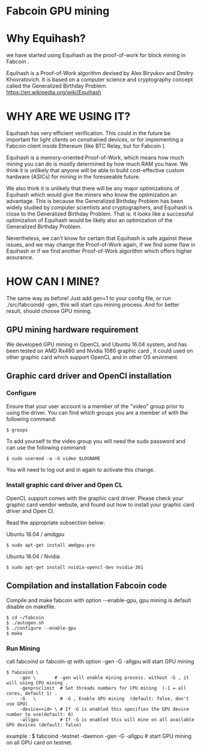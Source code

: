 # Fabcoin GPU mining 

# Why Equihash?


we have started using Equihash as the proof-of-work for block mining in Fabcoin .

Equihash is a Proof-of-Work algorithm devised by Alex Biryukov and Dmitry Khovratovich. It is based on a computer science and cryptography concept called the Generalized Birthday Problem.  https://en.wikipedia.org/wiki/Equihash

# WHY ARE WE USING IT?
Equihash has very efficient verification. This could in the future be important for light clients on constrained devices, or for implementing a Fabcoin client inside Ethereum (like BTC Relay, but for Fabcoin ).

Equihash is a memory-oriented Proof-of-Work, which means how much mining you can do is mostly determined by how much RAM you have. We think it is unlikely that anyone will be able to build cost-effective custom hardware (ASICs) for mining in the foreseeable future.

We also think it is unlikely that there will be any major optimizations of Equihash which would give the miners who know the optimization an advantage. This is because the Generalized Birthday Problem has been widely studied by computer scientists and cryptographers, and Equihash is close to the Generalized Birthday Problem. That is: it looks like a successful optimization of Equihash would be likely also an optimization of the Generalized Birthday Problem.

Nevertheless, we can’t know for certain that Equihash is safe against these issues, and we may change the Proof-of-Work again, if we find some flaw in Equihash or if we find another Proof-of-Work algorithm which offers higher assurance.

# HOW CAN I MINE?
The same way as before! Just add gen=1 to your config file, or run ./src/fabcoindd -gen, this will start cpu mining process. And for better result, should choose GPU mining. 

   
## GPU mining hardware requirement  

We developed GPU mining in OpenCL and Ubuntu 16.04 system, and has been tested on AMD Rx480 and Nvidia 1080 graphic card , it could used on other graphic card which support OpenCL and in other OS envirment. 
 

## Graphic card driver and OpenCl installation

### Configure 
 
Ensure that your user account is a member of the "video" group prior to using the  driver. You can find which groups you are a member of with the following command:

    $ groups
           
To add yourself to the video group you will need the sudo password and can use the following command:

    $ sudo usermod -a -G video $LOGNAME 

You will need to log out and in again to activate this change.

### Install graphic card driver and Open CL
OpenCL support comes with the graphic card driver. Please check your graphic card vendor website, and found out how to install your   graphic card driver and Open Cl.

Read the appropriate subsection below:

Ubuntu 16.04 / amdgpu

    $ sudo apt-get install amdgpu-pro

Ubuntu 16.04 / Nvidia

    $ sudo apt-get install nvidia-opencl-dev nvidia-361

## Compilation and installation Fabcoin code

Compile and make fabcoin with option --enable-gpu, gpu mining is default disable on makefile.

    $ cd ~/fabcoin
    $ ./autogen.sh
    $ ./configure --enable-gpu
    $ make 

 
### Run Mining  
call fabcoind or fabcoin-qt  with option -gen  -G -allgpu will start GPU mining 
  
    $ fabcoind \
         -gen \       # -gen will enable mining process. without -G , it will using CPU mining .
         -genproclimit  # Set threads numbers for CPU mining  (-1 = all cores, default 1) .
         -G   \         # -G , Enable GPU mining  (default: false, don't use GPU)
         -device=<id> \ # If -G is enabled this specifies the GPU device number to use(default: 0)
         -allgpu        # If -G is enabled this will mine on all available GPU devices (default: false)
 
example :
$ fabcoind -testnet -daemon -gen -G -allgpu      # start GPU mining on all GPU card on testnet.
 

